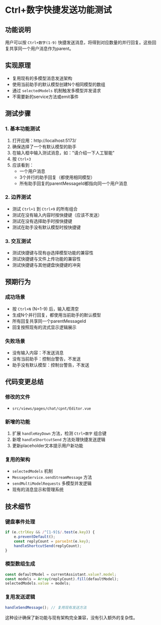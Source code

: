 # Ctrl+数字快捷发送功能测试

## 功能说明
用户可以按 `Ctrl+数字(1-9)` 快捷发送消息，将得到对应数量的并行回复。这些回复共享同一个用户消息作为parent。

## 实现原理
- 复用现有的多模型消息发送架构
- 使用当前助手的默认模型创建N个相同模型的数组
- 通过 `selectedModels` 机制触发多模型并发请求
- 不需要新的service方法或emit事件

## 测试步骤

### 1. 基本功能测试
1. 打开应用：http://localhost:5173/
2. 确保选择了一个有默认模型的助手
3. 在输入框中输入测试消息，如："请介绍一下人工智能"
4. 按 `Ctrl+3` 
5. 应该看到：
   - 一个用户消息
   - 3个并行的助手回复（都使用相同模型）
   - 所有助手回复的parentMessageId都指向同一个用户消息

### 2. 边界测试
- 测试 `Ctrl+1` 到 `Ctrl+9` 的所有组合
- 测试在没有输入内容时按快捷键（应该不发送）
- 测试在没有选择助手时按快捷键
- 测试在助手没有默认模型时按快捷键

### 3. 交互测试
- 测试快捷键与现有@选择模型功能的兼容性
- 测试快捷键与文件上传功能的兼容性
- 测试快捷键与其他键盘快捷键的冲突

## 预期行为

### 成功场景
- 按 `Ctrl+N` (N=1-9) 后，输入框清空
- 生成N个并行回复，都使用当前助手的默认模型
- 所有回复共享同一个parentMessageId
- 回复按照现有的流式显示逻辑展示

### 失败场景
- 没有输入内容：不发送消息
- 没有当前助手：控制台警告，不发送
- 助手没有默认模型：控制台警告，不发送

## 代码变更总结

### 修改的文件
- `src/views/pages/chat/cpnt/Editor.vue`

### 新增的功能
1. 扩展 `handleKeyDown` 方法，检测 `Ctrl+数字` 组合键
2. 新增 `handleShortcutSend` 方法处理快捷发送逻辑
3. 更新placeholder文本提示用户新功能

### 复用的架构
- `selectedModels` 机制
- `MessageService.sendStreamMessage` 方法
- `sendMultiModelRequests` 多模型并发逻辑
- 现有的消息显示和管理系统

## 技术细节

### 键盘事件处理
```javascript
if (e.ctrlKey && /^[1-9]$/.test(e.key)) {
    e.preventDefault();
    const replyCount = parseInt(e.key);
    handleShortcutSend(replyCount);
}
```

### 模型数组生成
```javascript
const defaultModel = currentAssistant.value?.model;
const models = Array(replyCount).fill(defaultModel);
selectedModels.value = models;
```

### 复用发送逻辑
```javascript
handleSendMessage(); // 复用现有发送方法
```

这种设计确保了新功能与现有架构完全兼容，没有引入额外的复杂性。
